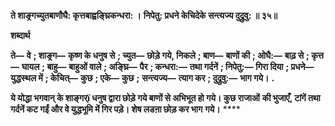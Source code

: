**ते शाङ्र्गच्युतबाणौघै: कृत्तबाह्वङ्घ्रिकन्धरा: ।** **निपेतु: प्रधने केचिदेके सन्त्यज्य दुद्रुवु: ॥ ३५॥** 

**शब्दार्थ** 

**ते—** **वे** **; शाङ्र्ग—** **कृष्ण के धनुष से** **; च्युत—** **छोड़े गये, निकले** **; बाण—** **बाणों की** **; ओघै:—** **बाढ़ से** **; कृत्त—** **घायल** **; बाहु—** **बाहुओं वाले** **; अङ्घ्रि—** **पैर** **; कन्धरा:—** **तथा गर्दनें** **; निपेतु:—** **गिरा दिया** **; प्रधने—** **युद्धस्थल में** **; केचित्—** **कुछ** **; एके—** **कुछ** **;** **सन्त्यज्य—** **त्याग कर** **; दुद्रुवु:—** **भाग गये।** **.** 

**ये योद्धा भगवान् के शाङ्गर्ï धनुष द्वारा छोड़े गये बाणों से अभिभूत हो गये। कुछ राजाओं** **की भुजाएँ, टांगें तथा गर्दनें कट गईं और वे युद्धभूमि में गिर पड़े। शेष लडऩा छोड़ कर भाग** **गये।** **** 